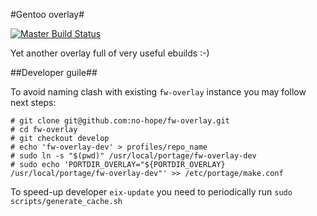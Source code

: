 #Gentoo overlay#

[![Master Build Status](https://travis-ci.org/no-hope/fw-overlay.svg?branch=master)](https://travis-ci.org/no-hope/fw-overlay)

Yet another overlay full of very useful ebuilds :-)

##Developer guile##

To avoid naming clash with existing `fw-overlay` instance you may follow next steps:

    # git clone git@github.com:no-hope/fw-overlay.git
    # cd fw-overlay
    # git checkout develop
    # echo 'fw-overlay-dev' > profiles/repo_name
    # sudo ln -s "$(pwd)" /usr/local/portage/fw-overlay-dev
    # sudo echo 'PORTDIR_OVERLAY="${PORTDIR_OVERLAY} /usr/local/portage/fw-overlay-dev"' >> /etc/portage/make.conf

To speed-up developer `eix-update` you need to periodically run `sudo scripts/generate_cache.sh`
